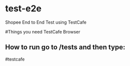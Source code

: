 # test-e2e
Shopee End to End Test using TestCafe

#Things you need
TestCafe
Browser
## How to run go to /tests and then type:

#testcafe <browser name> <file name.js>
